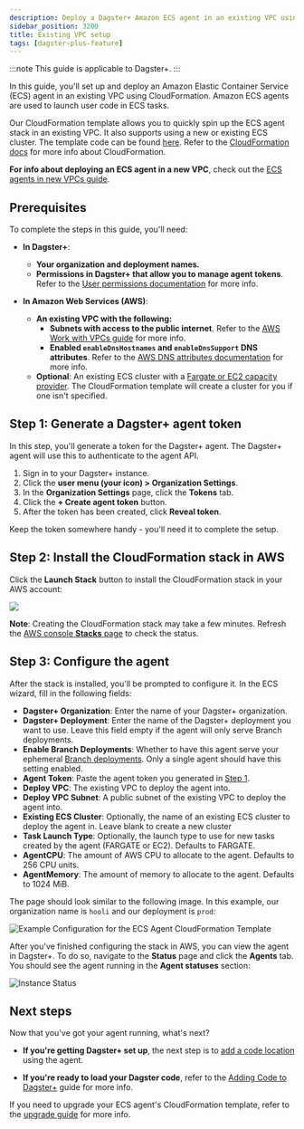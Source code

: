 ```yaml
---
description: Deploy a Dagster+ Amazon ECS agent in an existing VPC using CloudFormation.
sidebar_position: 3200
title: Existing VPC setup
tags: [dagster-plus-feature]
---
```


:::note
This guide is applicable to Dagster+.
:::

In this guide, you'll set up and deploy an Amazon Elastic Container Service (ECS) agent in an existing VPC using CloudFormation. Amazon ECS agents are used to launch user code in ECS tasks.

Our CloudFormation template allows you to quickly spin up the ECS agent stack in an existing VPC. It also supports using a new or existing ECS cluster. The template code can be found [here](https://s3.amazonaws.com/dagster.cloud/cloudformation/ecs-agent.yaml). Refer to the [CloudFormation docs](https://docs.aws.amazon.com/AWSCloudFormation/latest/UserGuide/Welcome.html) for more info about CloudFormation.

**For info about deploying an ECS agent in a new VPC**, check out the [ECS agents in new VPCs guide](/deployment/dagster-plus/hybrid/amazon-ecs/new-vpc).

## Prerequisites

To complete the steps in this guide, you'll need:

- **In Dagster+**:

  - **Your organization and deployment names.**
  - **Permissions in Dagster+ that allow you to manage agent tokens**. Refer to the [User permissions documentation](/deployment/dagster-plus/authentication-and-access-control/rbac/users) for more info.

- **In Amazon Web Services (AWS)**:
  - **An existing VPC with the following:**
    - **Subnets with access to the public internet**. Refer to the [AWS Work with VPCs guide](https://docs.aws.amazon.com/vpc/latest/userguide/working-with-vpcs.html) for more info.
    - **Enabled `enableDnsHostnames` and `enableDnsSupport` DNS attributes**. Refer to the [AWS DNS attributes documentation](https://docs.aws.amazon.com/vpc/latest/userguide/vpc-dns.html#vpc-dns-support) for more info.
  - **Optional**: An existing ECS cluster with a [Fargate or EC2 capacity provider](https://docs.aws.amazon.com/AmazonECS/latest/developerguide/cluster-capacity-providers.html). The CloudFormation template will create a cluster for you if one isn't specified.

## Step 1: Generate a Dagster+ agent token

In this step, you'll generate a token for the Dagster+ agent. The Dagster+ agent will use this to authenticate to the agent API.

1. Sign in to your Dagster+ instance.
2. Click the **user menu (your icon) > Organization Settings**.
3. In the **Organization Settings** page, click the **Tokens** tab.
4. Click the **+ Create agent token** button.
5. After the token has been created, click **Reveal token**.

Keep the token somewhere handy - you'll need it to complete the setup.

## Step 2: Install the CloudFormation stack in AWS

Click the **Launch Stack** button to install the CloudFormation stack in your AWS account:

[<img src="https://s3.amazonaws.com/cloudformation-examples/cloudformation-launch-stack.png"/>](https://console.aws.amazon.com/cloudformation/home#/stacks/create/review?templateURL=https://s3.amazonaws.com/dagster.cloud/cloudformation/ecs-agent.yaml)

**Note**: Creating the CloudFormation stack may take a few minutes. Refresh the [AWS console **Stacks** page](https://console.aws.amazon.com/cloudformation/home#/stacks) to check the status.

## Step 3: Configure the agent

After the stack is installed, you'll be prompted to configure it. In the ECS wizard, fill in the following fields:

- **Dagster+ Organization**: Enter the name of your Dagster+ organization.
- **Dagster+ Deployment**: Enter the name of the Dagster+ deployment you want to use. Leave this field empty if the agent will only serve Branch deployments.
- **Enable Branch Deployments**: Whether to have this agent serve your ephemeral [Branch deployments](/deployment/dagster-plus/ci-cd/branch-deployments). Only a single agent should have this setting enabled.
- **Agent Token**: Paste the agent token you generated in [Step 1](#step-1-generate-a-dagster-agent-token).
- **Deploy VPC**: The existing VPC to deploy the agent into.
- **Deploy VPC Subnet**: A public subnet of the existing VPC to deploy the agent into.
- **Existing ECS Cluster**: Optionally, the name of an existing ECS cluster to deploy the agent in. Leave blank to create a new cluster
- **Task Launch Type**: Optionally, the launch type to use for new tasks created by the agent (FARGATE or EC2). Defaults to FARGATE.
- **AgentCPU**: The amount of AWS CPU to allocate to the agent. Defaults to 256 CPU units.
- **AgentMemory**: The amount of memory to allocate to the agent. Defaults to 1024 MiB.

The page should look similar to the following image. In this example, our organization name is `hooli` and our deployment is `prod`:

![Example Configuration for the ECS Agent CloudFormation Template](/images/dagster-plus/deployment/agents/aws-ecs-stack-wizard-existing.png)

After you've finished configuring the stack in AWS, you can view the agent in Dagster+. To do so, navigate to the **Status** page and click the **Agents** tab. You should see the agent running in the **Agent statuses** section:

![Instance Status](/images/dagster-plus/deployment/agents/dagster-cloud-instance-status.png)

## Next steps

Now that you've got your agent running, what's next?

- **If you're getting Dagster+ set up**, the next step is to [add a code location](/deployment/code-locations) using the agent.

- **If you're ready to load your Dagster code**, refer to the [Adding Code to Dagster+](/deployment/code-locations) guide for more info.

If you need to upgrade your ECS agent's CloudFormation template, refer to the [upgrade guide](/deployment/dagster-plus/hybrid/amazon-ecs/upgrading-cloudformation) for more info.
